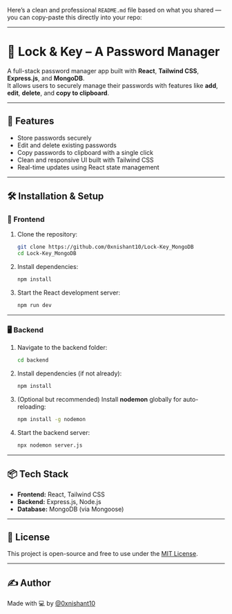 Here’s a clean and professional `README.md` file based on what you shared — you can copy-paste this directly into your repo:

---


# 🔐 Lock & Key – A Password Manager


A full-stack password manager app built with **React**, **Tailwind CSS**, **Express.js**, and **MongoDB**.  
It allows users to securely manage their passwords with features like **add**, **edit**, **delete**, and **copy to clipboard**.

---

## 🚀 Features

- Store passwords securely
- Edit and delete existing passwords
- Copy passwords to clipboard with a single click
- Clean and responsive UI built with Tailwind CSS
- Real-time updates using React state management

---

## 🛠️ Installation & Setup

### 📁 Frontend

1. Clone the repository:
   ```bash
   git clone https://github.com/0xnishant10/Lock-Key_MongoDB
   cd Lock-Key_MongoDB


2. Install dependencies:

   ```bash
   npm install
   ```

3. Start the React development server:

   ```bash
   npm run dev
   ```

---

### 🖥️ Backend

1. Navigate to the backend folder:

   ```bash
   cd backend
   ```

2. Install dependencies (if not already):

   ```bash
   npm install
   ```

3. (Optional but recommended) Install **nodemon** globally for auto-reloading:

   ```bash
   npm install -g nodemon
   ```

4. Start the backend server:

   ```bash
   npx nodemon server.js
   ```

---

## 📦 Tech Stack

* **Frontend:** React, Tailwind CSS
* **Backend:** Express.js, Node.js
* **Database:** MongoDB (via Mongoose)

---

## 📄 License

This project is open-source and free to use under the [MIT License](LICENSE).

---

## ✍️ Author

Made with 💻 by [@0xnishant10](https://github.com/0xnishant10)
